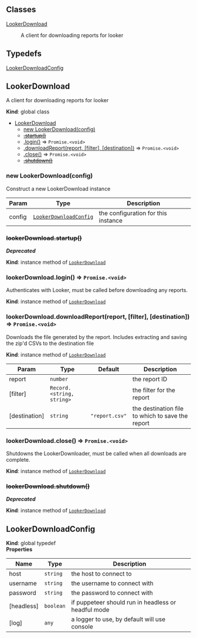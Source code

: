 ## Classes

<dl>
<dt><a href="#LookerDownload">LookerDownload</a></dt>
<dd><p>A client for downloading reports for looker</p>
</dd>
</dl>

## Typedefs

<dl>
<dt><a href="#LookerDownloadConfig">LookerDownloadConfig</a></dt>
<dd></dd>
</dl>

<a name="LookerDownload"></a>

## LookerDownload
A client for downloading reports for looker

**Kind**: global class  

* [LookerDownload](#LookerDownload)
    * [new LookerDownload(config)](#new_LookerDownload_new)
    * ~~[.startup()](#LookerDownload+startup)~~
    * [.login()](#LookerDownload+login) ⇒ <code>Promise.&lt;void&gt;</code>
    * [.downloadReport(report, [filter], [destination])](#LookerDownload+downloadReport) ⇒ <code>Promise.&lt;void&gt;</code>
    * [.close()](#LookerDownload+close) ⇒ <code>Promise.&lt;void&gt;</code>
    * ~~[.shutdown()](#LookerDownload+shutdown)~~

<a name="new_LookerDownload_new"></a>

### new LookerDownload(config)
Construct a new LookerDownload instance


| Param | Type | Description |
| --- | --- | --- |
| config | [<code>LookerDownloadConfig</code>](#LookerDownloadConfig) | the configuration for this instance |

<a name="LookerDownload+startup"></a>

### ~~lookerDownload.startup()~~
***Deprecated***

**Kind**: instance method of [<code>LookerDownload</code>](#LookerDownload)  
<a name="LookerDownload+login"></a>

### lookerDownload.login() ⇒ <code>Promise.&lt;void&gt;</code>
Authenticates with Looker, must be called before downloading any reports.

**Kind**: instance method of [<code>LookerDownload</code>](#LookerDownload)  
<a name="LookerDownload+downloadReport"></a>

### lookerDownload.downloadReport(report, [filter], [destination]) ⇒ <code>Promise.&lt;void&gt;</code>
Downloads the file generated by the report. Includes extracting and saving the
zip'd CSVs to the destination file

**Kind**: instance method of [<code>LookerDownload</code>](#LookerDownload)  

| Param | Type | Default | Description |
| --- | --- | --- | --- |
| report | <code>number</code> |  | the report ID |
| [filter] | <code>Record.&lt;string, string&gt;</code> |  | the filter for the report |
| [destination] | <code>string</code> | <code>&quot;report.csv&quot;</code> | the destination file to which to save the report |

<a name="LookerDownload+close"></a>

### lookerDownload.close() ⇒ <code>Promise.&lt;void&gt;</code>
Shutdowns the LookerDownloader, must be called when all downloads are complete.

**Kind**: instance method of [<code>LookerDownload</code>](#LookerDownload)  
<a name="LookerDownload+shutdown"></a>

### ~~lookerDownload.shutdown()~~
***Deprecated***

**Kind**: instance method of [<code>LookerDownload</code>](#LookerDownload)  
<a name="LookerDownloadConfig"></a>

## LookerDownloadConfig
**Kind**: global typedef  
**Properties**

| Name | Type | Description |
| --- | --- | --- |
| host | <code>string</code> | the host to connect to |
| username | <code>string</code> | the username to connect with |
| password | <code>string</code> | the password to connect with |
| [headless] | <code>boolean</code> | if puppeteer should run in headless or headful mode |
| [log] | <code>any</code> | a logger to use, by default will use console |

